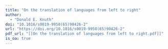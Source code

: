 ```yaml
---
title: "On the translation of languages from left to right"
author:
  - "Donald E. Knuth"
doi: "10.1016/s0019-9958(65)90426-2"
url: "https://doi.org/10.1016/s0019-9958(65)90426-2"
pdf_url: "[[On the translation of languages from left to right.pdf]]"
is_oa: true
---
```

